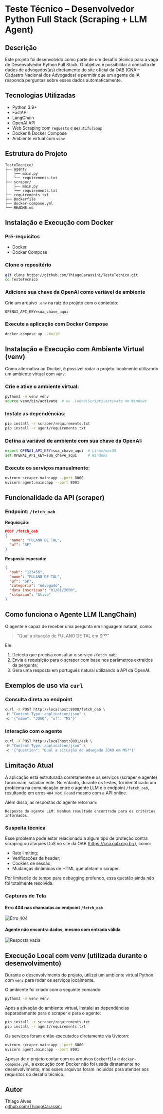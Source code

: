 # Teste Técnico – Desenvolvedor Python Full Stack (Scraping + LLM Agent)

## Descrição

Este projeto foi desenvolvido como parte de um desafio técnico para a vaga de Desenvolvedor Python Full Stack. O objetivo é possibilitar a consulta de dados de advogados(as) diretamente do site oficial da OAB (CNA – Cadastro Nacional dos Advogados) e permitir que um agente de IA responda perguntas sobre esses dados automaticamente.

## Tecnologias Utilizadas

- Python 3.9+
- FastAPI
- LangChain
- OpenAI API
- Web Scraping com `requests` e `BeautifulSoup`
- Docker & Docker Compose
- Ambiente virtual com `venv`

## Estrutura do Projeto

```
TesteTecnico/
├── agent/
│   ├── main.py
│   └── requirements.txt
├── scraper/
│   ├── main.py
│   └── requirements.txt
├── requirements.txt
├── Dockerfile
├── docker-compose.yml
└── README.md
```

## Instalação e Execução com Docker

### Pré-requisitos

- Docker
- Docker Compose

### Clone o repositório

```bash
git clone https://github.com/ThiagoCarassini/TesteTecnico.git
cd TesteTecnico
```

### Adicione sua chave da OpenAI como variável de ambiente

Crie um arquivo `.env` na raiz do projeto com o conteúdo:

```env
OPENAI_API_KEY=sua_chave_aqui
```

### Execute a aplicação com Docker Compose

```bash
docker-compose up --build
```

## Instalação e Execução com Ambiente Virtual (venv)

Como alternativa ao Docker, é possível rodar o projeto localmente utilizando um ambiente virtual com `venv`.

### Crie e ative o ambiente virtual:

```bash
python3 -m venv venv
source venv/bin/activate  # ou .\venv\Scripts\activate no Windows
```

### Instale as dependências:

```bash
pip install -r scraper/requirements.txt
pip install -r agent/requirements.txt
```

### Defina a variável de ambiente com sua chave da OpenAI:

```bash
export OPENAI_API_KEY=sua_chave_aqui  # Linux/macOS
set OPENAI_API_KEY=sua_chave_aqui     # Windows
```

### Execute os serviços manualmente:

```bash
uvicorn scraper.main:app --port 8000
uvicorn agent.main:app --port 8001
```

## Funcionalidade da API (scraper)

### Endpoint: `/fetch_oab`

**Requisição:**

```json
POST /fetch_oab
{
  "name": "FULANO DE TAL",
  "uf": "SP"
}
```

**Resposta esperada:**

```json
{
  "oab": "123456",
  "nome": "FULANO DE TAL",
  "uf": "SP",
  "categoria": "Advogado",
  "data_inscricao": "01/01/2000",
  "situacao": "Ativo"
}
```

## Como funciona o Agente LLM (LangChain)

O agente é capaz de receber uma pergunta em linguagem natural, como:

> "Qual a situação de FULANO DE TAL em SP?"

Ele:

1. Detecta que precisa consultar o serviço `/fetch_oab`;
2. Envia a requisição para o scraper com base nos parâmetros extraídos da pergunta;
3. Gera uma resposta em português natural utilizando a API da OpenAI.

## Exemplos de uso via `curl`

### Consulta direta ao endpoint

```bash
curl -X POST http://localhost:8000/fetch_oab \
-H "Content-Type: application/json" \
-d '{"name": "JOAO", "uf": "MS"}'
```

### Interação com o agente

```bash
curl -X POST http://localhost:8001/ask \
-H "Content-Type: application/json" \
-d '{"question": "Qual a situação do advogado JOAO em MS?"}'
```

## Limitação Atual

A aplicação está estruturada corretamente e os serviços (scraper e agente) funcionam isoladamente. No entanto, durante os testes, foi identificado um problema na comunicação entre o agente LLM e o endpoint `/fetch_oab`, resultando em erros `404 Not Found` mesmo com a API online.

Além disso, as respostas do agente retornam:

```text
Resposta do agente LLM: Nenhum resultado encontrado para os critérios informados.
```

### Suspeita técnica

Esse problema pode estar relacionado a algum tipo de proteção contra scraping ou ataques DoS no site da OAB (https://cna.oab.org.br/), como:

- Rate limiting;
- Verificações de header;
- Cookies de sessão;
- Mudanças dinâmicas de HTML que afetam o scraper.

Por limitação de tempo para debugging profundo, essa questão ainda não foi totalmente resolvida.

### Capturas de Tela

#### Erro 404 nas chamadas ao endpoint `/fetch_oab`

![Erro 404](docs/img/fetch_oab_404.png)

#### Agente não encontra dados, mesmo com entrada válida

![Resposta vazia](docs/img/agente_resposta_vazia.png)

## Execução Local com venv (utilizada durante o desenvolvimento)

Durante o desenvolvimento do projeto, utilizei um ambiente virtual Python com `venv` para rodar os serviços localmente.

O ambiente foi criado com o seguinte comando:

```bash
python3 -m venv venv
```

Após a ativação do ambiente virtual, instalei as dependências separadamente para o scraper e para o agente:

```bash
pip install -r scraper/requirements.txt
pip install -r agent/requirements.txt
```

Os serviços foram então executados diretamente via Uvicorn:

```bash
uvicorn scraper.main:app --port 8000
uvicorn agent.main:app --port 8001
```

Apesar de o projeto contar com os arquivos `Dockerfile` e `docker-compose.yml`, a execução com Docker não foi usada diretamente no desenvolvimento, mas esses arquivos foram incluídos para atender aos requisitos do desafio técnico.

## Autor

Thiago Alves  
[github.com/ThiagoCarassini](https://github.com/ThiagoCarassini)
